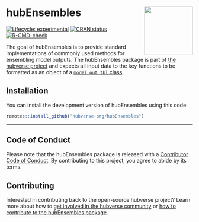 
<!-- README.md is generated from README.Rmd. Please edit that file -->

# hubEnsembles <img src="man/figures/logo.png" align="right" height="131" alt="" />

<!-- badges: start -->

[![Lifecycle:
experimental](https://img.shields.io/badge/lifecycle-experimental-orange.svg)](https://lifecycle.r-lib.org/articles/stages.html#experimental)
[![CRAN
status](https://www.r-pkg.org/badges/version/hubEnsembles)](https://CRAN.R-project.org/package=hubEnsembles)
[![R-CMD-check](https://github.com/hubverse-org/hubEnsembles/actions/workflows/R-CMD-check.yaml/badge.svg)](https://github.com/hubverse-org/hubEnsembles/actions/workflows/R-CMD-check.yaml)
<!-- badges: end -->

The goal of hubEnsembles is to provide standard implementations of
commonly used methods for ensembling model outputs. The hubEnsembles
package is part of [the hubverse
project](https://hubdocs.readthedocs.io/en/latest/) and expects all
input data to the key functions to be formatted as an object of a
[`model_out_tbl`
class](https://hubverse-org.github.io/hubUtils/reference/as_model_out_tbl.html).

## Installation

You can install the development version of hubEnsembles using this code:

``` r
remotes::install_github("hubverse-org/hubEnsembles")
```

<!--
## Example
&#10;This is a basic example which shows you how to solve a common problem:
&#10;
``` r
library(hubEnsembles)
## basic example code
```
&#10;-->

------------------------------------------------------------------------

## Code of Conduct

Please note that the hubEnsembles package is released with a
[Contributor Code of Conduct](.github/CODE_OF_CONDUCT.md). By
contributing to this project, you agree to abide by its terms.

## Contributing

Interested in contributing back to the open-source hubverse project?
Learn more about how to [get involved in the hubverse
community](https://hubdocs.readthedocs.io/en/latest/overview/contribute.html)
or [how to contribute to the hubEnsembles
package](.github/CONTRIBUTING.md).
